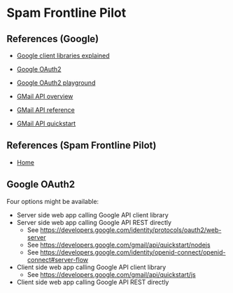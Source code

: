 # Spam Frontline Pilot

## References (Google)
- [Google client libraries explained](https://cloud.google.com/apis/docs/client-libraries-explained)

- [Google OAuth2](https://developers.google.com/identity/protocols/oauth2)
- [Google OAuth2 playground](https://developers.google.com/oauthplayground/)

- [GMail API overview](https://developers.google.com/gmail/api/guides)
- [GMail API reference](https://developers.google.com/gmail/api/reference/rest)
- [GMail API quickstart](https://developers.google.com/gmail/api/quickstart/js)

## References (Spam Frontline Pilot)
- [Home](https://console.cloud.google.com/home/dashboard?project=spam-frontline-pilot)

## Google OAuth2

Four options might be available:
- Server side web app calling Google API client library
- Server side web app calling Google API REST directly
  - See https://developers.google.com/identity/protocols/oauth2/web-server
  - See https://developers.google.com/gmail/api/quickstart/nodejs
  - See https://developers.google.com/identity/openid-connect/openid-connect#server-flow
- Client side web app calling Google API client library
  - See https://developers.google.com/gmail/api/quickstart/js
- Client side web app calling Google API REST directly
